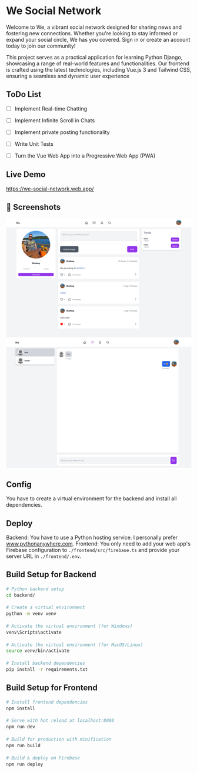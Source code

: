 # We Social Network
Welcome to We, a vibrant social network designed for sharing news and fostering new connections. Whether you're looking to stay informed or expand your social circle, We has you covered. Sign in or create an account today to join our community!

This project serves as a practical application for learning Python Django, showcasing a range of real-world features and functionalities. Our frontend is crafted using the latest technologies, including Vue.js 3 and Tailwind CSS, ensuring a seamless and dynamic user experience

## ToDo List
- [ ] Implement Real-time Chatting
- [ ] Implement Infinite Scroll in Chats
- [ ] Implement private posting functionality
- [ ] Write Unit Tests
- [ ] Turn the Vue Web App into a Progressive Web App (PWA)


## Live Demo
https://we-social-network.web.app/

## 📸 Screenshots
<img src="screenshots/1.png">

<img src="screenshots/2.png">

## Config
You have to create a virtual environment for the backend and install all dependencies.

## Deploy
Backend: You have to use a Python hosting service. I personally prefer www.pythonanywhere.com.
Frontend: You only need to add your web app's Firebase configuration to `./frontend/src/firebase.ts` and provide your server URL in `./frontend/.env`.


## Build Setup for Backend
```bash
# Python backend setup
cd backend/

# Create a virtual environment
python -m venv venv

# Activate the virtual environment (for Windows)
venv\Scripts\activate

# Activate the virtual environment (for MacOS/Linux)
source venv/bin/activate

# Install backend dependencies
pip install -r requirements.txt
```

## Build Setup for Frontend
```bash
# Install frontend dependencies
npm install

# Serve with hot reload at localhost:8080
npm run dev

# Build for production with minification
npm run build

# Build & deploy on Firebase
npm run deploy

```
